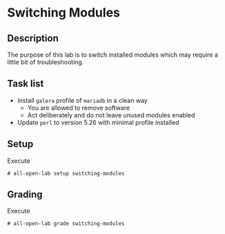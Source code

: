 # Switching Modules

## Description
The purpose of this lab is to switch installed modules which may require a little bit of troubleshooting.

## Task list
* Install `galera` profile of `mariadb` in a clean way
    * You are allowed to remove software
    * Act deliberately and do not leave unused modules enabled
* Update `perl` to version 5.26 with minimal profile installed

## Setup
Execute
```console
# all-open-lab setup switching-modules
```

## Grading
Execute
```console
# all-open-lab grade switching-modules
```
